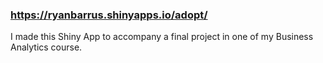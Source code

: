 ### https://ryanbarrus.shinyapps.io/adopt/

I made this Shiny App to accompany a final project in one of my Business Analytics course.
